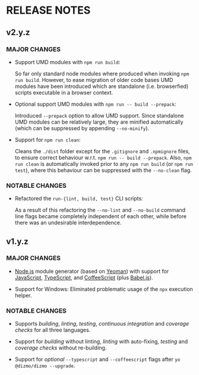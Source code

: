 # RELEASE NOTES

## v2.y.z

### MAJOR CHANGES

* Support UMD modules with `npm run build`:

    So far only standard node modules where produced when invoking `npm run build`. However, to ease migration of older code bases UMD modules have been introduced which are standalone (i.e. browserfied) scripts executable in a browser context.

* Optional support UMD modules with `npm run -- build --prepack`:

    Introduced `--prepack` option to allow UMD support. Since standalone UMD modules can be relatively large, they are minified automatically (which can be suppressed by appending `--no-minify`).

* Support for `npm run clean`:

    Cleans the `./dist` folder except for the `.gitignore` and `.npmignore` files, to ensure correct behaviour w.r.t. `npm run -- build --prepack`. Also, `npm run clean` is automatically invoked prior to any `npm run build` (or `npm run test`), where this behaviour can be suppressed with the `--no-clean` flag.

### NOTABLE CHANGES

* Refactored the `run-{lint, build, test}` CLI scripts:

    As a result of this refactoring the `--no-lint` and `--no-build` command line flags became completely independent of each other, while before there was an undesirable interdependence.

## v1.y.z

### MAJOR CHANGES

* [Node.js] module generator (based on [Yeoman]) with support for [JavaScript], [TypeScript], and [CoffeeScript] (plus [Babel.js]).

* Support for Windows: Eliminated problematic usage of the `npx` execution helper.

### NOTABLE CHANGES

* Supports *building*, *linting*, *testing*, *continuous integration* and *coverage checks* for all three languages.

* Support for *building* without linting, *linting* with auto-fixing, *testing* and *coverage checks* without re-building.

* Support for *optional* `--typescript` and `--coffeescript` flags after `yo @dizmo/dizmo --upgrade`.

[Babel.js]: http://babeljs.io
[CoffeeScript]: http://coffeescript.org
[JavaScript]: https://www.ecma-international.org
[Node.js]: https://nodejs.org
[TypeScript]: http://www.typescriptlang.org
[Yeoman]: http://yeoman.io
